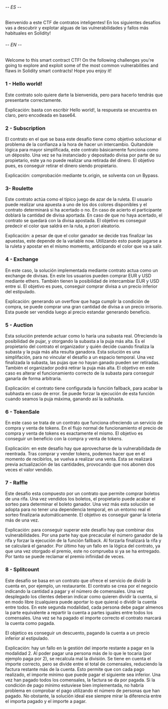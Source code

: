 ###### -- ES --
Bienvenido a este CTF de contratos inteligentes!
En los siguientes desafíos vas a descubrir y explotar alguas de las vulnerabilidades y fallos más habituales en Solidity!

###### -- EN --
Welcome to this smart contract CTF!
On the following challenges you're going to explore and exploit some of the most common vulnerabilities and flaws in Solidity smart contracts!
Hope you enjoy it!

### 1 - Hello world!
Este contrato solo quiere darte la bienvenida, pero para hacerlo tendrás que presentarte correctamente.

Explicación: basta con escribir Hello world!, la respuesta se encuentra en claro, pero encodeada en base64.

### 2 - Subscription
El contrato en el que se basa este desafío tiene como objetivo solucionar el problema de la confianza a la hora de hacer un intercambio. Quitandole lógica para mayor simplificada, este contrato básicamente funciona como un déposito. Una vez se ha instanciado y depositado divisa por parte de su propietario, este ya no puede realizar una retirada del dinero. 
El objetivo pues, es conseguir retirar el dinero siendo propietario.

Explicación: comprobación mediante tx.origin, se solventa con un Bypass.

### 3- Roulette
Este contrato actúa como el típico juego de azar de la ruleta. El usuario puede realizar una apuesta a uno de los dos colores disponibles y el contrato determinará si ha acertado o no. En caso de acierto el participante doblará la cantidad de divisa aportada. En caso de que no haya acertado, el contrato se quedará con la divisa apostada.
El objetivo es conseguir predecir el color que saldrá en la ruta, a priori aleatorio.

Explicación: a pesar de que el color ganador se decide tras finalizar las apuestas, este depende de la variable now. Utilizando esto puede jugarse a la ruleta y apostar en el mismo momento, anticipando el color que va a salir.

### 4 - Exchange
En este caso, la solución implementada mediante contrato actua como un exchange de divisas. En este los usuarios pueden comprar EUR y USD mediante ethers. También tienen la posibilidad de intercambiar EUR y USD entre si.
El objetivo es pues, conseguir comprar divisa a un precio inferior del estipulado.

Explicación: generando un overflow que haga cumplir la condición de compra, se puede comprar una gran cantidad de divisa a un precio irrisorio. Esta puede ser vendida luego al precio estandar generando beneficio.

### 5 - Auction
Esta solución pretende actuar como lo haría una subasta real. Ofreciendo la posibilidad de pujar, y otorgando la subasta a la puja más alta. Es el propietario del contrato el organizador y quién decide cuando finaliza la subasta y la puja más alta resulta ganadora. Esta solución es una simplifación, para no vincular el desafío a un espacio temporal. Una vez finalizada la subasta, las pujas que no hayan ganado pueden ser retiradas. También el organizador podrá retirar la puja más alta.
El objetivo en este caso es alterar el funcionamiento correcto de la subasta para conseguir ganarla de forma arbitraria.

Explicación: el contrato tiene configurada la función fallback, para acabar la subhasta en caso de error. Se puede forzar la ejecución de esta función cuando seamos la puja máxima, ganando así la subhasta.

### 6 - TokenSale
En este caso se trata de un contrato que funciona ofreciendo un servicio de compra y venta de tokens. En el flujo normal de funcionamiento el precio de compra y venta de tokens es exactamente el mismo. 
El objetivo es conseguir un beneficio con la compra y venta de tokens. 

Explicación: en este desafío hay que aprovecharse de la vulnerabilidada de reentrada. Tras comprar y vender tokens, podemos hacer que en el momento de recibirlos, se vuelva a realizar una venta. Esta se realizará previa actualización de las cantidades, provocando que nos abonen dos veces el valor vendido.

### 7 - Raffle
Este desafío esta compuesto por un contrato que permite comprar boletos de una rifa.
Una vez vendidos los boletos, el propietario puede acabar el sorteo para determinar el boleto ganador. 
Una vez más esta solución se adopta para no tener una dependencia temporal, en un entorno real el sorteo finalizaria automáticamente.
El objetivo es conseguir ganar la loteria más de una vez.

Explicación: para conseguir superar este desafío hay que combinar dos vulnerabilidades. Por una parte hay que precacular el número ganador de la rifa y forzar la ejecución de la función fallback. Al forzarla finalizará la rifa y se calculará el ganador. Por último hay un fallo en la lógica del contrato, ya que una vez otorgado el premio, este no comprueba si ya se ha entregado. Por tanto se puede reclamar el premio infinidad de veces.


### 8 - Splitcount
Este desafío se basa en un contrato que ofrece el servicio de dividir la cuenta en, por ejemplo, un restaurante. El contrato se crea por el negocio indicando la cantidad a pagar y el número de comensales. Una vez desplegado los clientes deberan indicar como quieren dividir la cuenta, si en modo libre (cualquiera puede aportar lo que quiera) o dividir la cuenta entre todos. En este segunda modalidad, cada persona debe pagar almenos la parte equivalente a repartir la cuenta a partes iguales entre todos los comensales. 
Una vez se ha pagado el importe correcto el contrato marcará la cuenta como pagada.

El objetico es conseguir un descuento, pagando la cuenta a un precio inferior al estipulado.

Explicación: hay un fallo en la gestión del importe restante a pagar en la modalidad 2. Al poder pagar una persona más de lo que le tocaria (por ejemplo paga por 2), se recalcula mal la división. Se tiene en cuenta el importe correcto, pero se divide entre el total de comensales, reduciendo la factura restante más de la cuenta. Esto permite que con cada pago realizado, el importe mínimo que puede pagar el siguiente sea inferior. Una vez han pagado todos los comensales, la factura se da por pagada. 
Si la condición de pago mínimo estuviese bien implementada, no habría problema en comprobar el pago utilizando el número de personas que han pagado. No obstante, la solución ideal ese siempre mirar la diferencia entre el importa pagado y el importe a pagar.